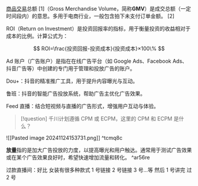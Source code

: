 
[商品交易](https://baike.baidu.com/item/%E5%95%86%E5%93%81%E4%BA%A4%E6%98%93/12750126?fromModule=lemma_inlink)总额 [1]（Gross Merchandise Volume，简称**GMV**）是成交总额（一定时间段内）的意思。多用于电商行业，一般包含拍下未支付订单金额。 [2]

ROI（Return on Investment）是投资回报率的指标，用于衡量投资的收益相对于成本的比例。计算公式为：

$$
ROI=\frac{投资回报-投资成本}{投资成本}×100\%
$$

Ad 账户（广告账户）是指在在线广告平台（如 Google Ads、Facebook Ads、抖音广告等）中创建的专门用于管理和投放广告的账户。

Dou+：抖音的精准推广工具，用于提升内容曝光与互动。

鲁班：抖音的智能广告投放系统，帮助广告主优化广告效果。

Feed 直播：结合短视频与直播的广告形式，增强用户互动与体验。

> [!question]
> 千川计划遵循 CPM 或 ECPM，这里的 CPM 和 ECPM 是什么？

![[Pasted image 20241124153731.png]] ^tcmq8c

**放量**指的是加大广告投放的力度，以提高曝光和用户触达。通常用于测试广告效果或在某个广告效果良好时，希望快速增加流量和转化。 ^ar56re

过款直播间：好比 女装有很多种款式   1 号链接  2 号链接 3 号...等   然后 1 号讲完  过 2 号
